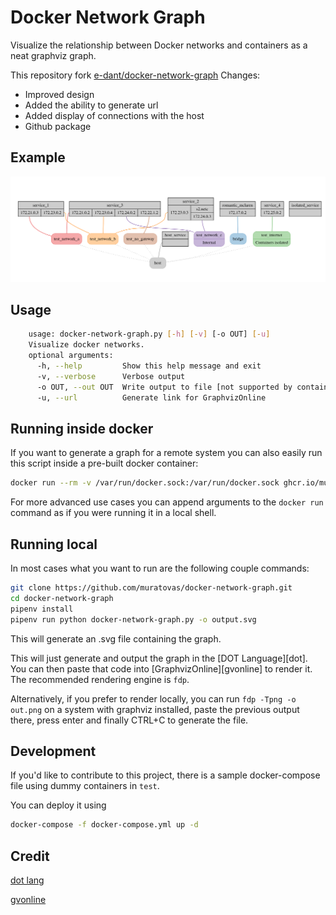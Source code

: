 # Docker Network Graph

Visualize the relationship between Docker networks and containers
as a neat graphviz graph.

This repository fork [e-dant/docker-network-graph](https://github.com/e-dant/docker-network-graph)
Changes:
- Improved design
- Added the ability to generate url
- Added display of connections with the host
- Github package

## Example
![example graph](./example.png)

## Usage
```bash
    usage: docker-network-graph.py [-h] [-v] [-o OUT] [-u]
    Visualize docker networks.
    optional arguments:
      -h, --help         Show this help message and exit
      -v, --verbose      Verbose output
      -o OUT, --out OUT  Write output to file [not supported by container]
      -u, --url          Generate link for GraphvizOnline
```

## Running inside docker
If you want to generate a graph for a remote system you can also easily
run this script inside a pre-built docker container:

```bash
docker run --rm -v /var/run/docker.sock:/var/run/docker.sock ghcr.io/muratovas/docker-network-graph:latest -u
```

For more advanced use cases you can append arguments to the `docker run`
command as if you were running it in a local shell.

## Running local
In most cases what you want to run are the following couple commands:

```bash
git clone https://github.com/muratovas/docker-network-graph.git
cd docker-network-graph
pipenv install
pipenv run python docker-network-graph.py -o output.svg
```

This will generate an .svg file containing the graph.

This will just generate and output the graph in the [DOT Language][dot].
You can then paste that code into [GraphvizOnline][gvonline]
to render it. The recommended rendering engine is `fdp`.

Alternatively, if you prefer to render locally, you can run
`fdp -Tpng -o out.png` on a system with graphviz installed,
paste the previous output there, press enter and finally CTRL+C to
generate the file.

## Development
If you'd like to contribute to this project, there is a sample docker-compose file
using dummy containers in `test`.

You can deploy it using 
```bash
docker-compose -f docker-compose.yml up -d
```

## Credit

[dot lang](https://www.graphviz.org/doc/info/lang.html)

[gvonline](https://dreampuf.github.io/GraphvizOnline/)
